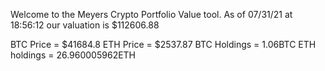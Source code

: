 Welcome to the Meyers Crypto Portfolio Value tool. 
As of 07/31/21 at 18:56:12 our valuation is $112606.88 

BTC Price = $41684.8
 ETH Price = $2537.87
BTC Holdings = 1.06BTC
 ETH holdings = 26.960005962ETH 
